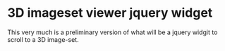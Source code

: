 # 3D imageset viewer jquery widget

This very much is a preliminary version of what will be a jquery widgit to scroll to a 3D image-set.
